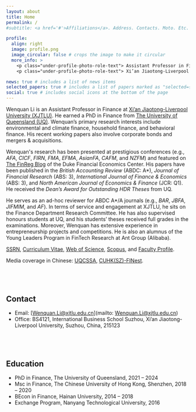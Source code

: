 ```yaml
---
layout: about
title: Home
permalink: /
#subtitle: <a href='#'>Affiliations</a>. Address. Contacts. Moto. Etc.

profile:
  align: right
  image: profile.png
  image_circular: false # crops the image to make it circular
  more_info: >
    <p class="under-profile-photo-role-text"> Assistant Professor in Finance </p>
    <p class="under-profile-photo-role-text"> Xi’an Jiaotong-Liverpool University </p>

news: true # includes a list of news items
selected_papers: true # includes a list of papers marked as "selected={true}"
social: true # includes social icons at the bottom of the page
---
```


Wenquan Li is an Assistant Professor in Finance at [Xi’an Jiaotong-Liverpool University (XJTLU)](https://www.xjtlu.edu.cn/en/study/departments/international-business-school-suzhou/departments/department-of-finance/learning-and-teaching/department-staff). He earned a PhD in Finance from [The University of Queensland (UQ)](https://www.uq.edu.au/). Wenquan’s primary research interests include environmental and climate finance, household finance, and behavioral finance. His recent working papers also involve corporate bonds and mergers & acquisitions.<br>


Wenquan's research has been presented at prestigious conferences (e.g., _AFA_, _CICF_, _FIRN_, _FMA_, _EFMA_, _AsianFA_, _CAFM_, and _NZFM_) and featured on [The FinReg Blog](https://sites.duke.edu/thefinregblog/2022/11/29/toxic-emissions-and-corporate-green-innovation/) of the Duke Financial Economics Center. His papers have been published in the _British Accounting Review_ (ABDC: A*), _Journal of Financial Research_ (ABS: 3), _International Journal of Finance & Economics_ (ABS: 3), and _North American Journal of Economics & Finance_ (JCR: Q1). He received the _Dean’s Award for Outstanding HDR Theses_ from UQ.<br>


He serves as an ad-hoc reviewer for ABDC A*/A journals (e.g., _BAR_, _JBFA_, _JIFMIM_, and _AF_). In terms of service and engagement at XJTLU, he sits on the Finance Department Research Committee. He has also supervised honours students at UQ, and his students’ theses received full grades in the examinations. Moreover, Wenquan has extensive experience in entrepreneurship projects and competitions. He is also an alumnus of the Young Leaders Program in FinTech Research at Ant Group (Alibaba).


[SSRN](https://papers.ssrn.com/sol3/cf_dev/AbsByAuth.cfm?per_id=5251302), [Curriculum Vitae](/assets/pdf/cv.pdf), [Web of Science](https://www.webofscience.com/wos/author/record/AAF-2543-2021), [Scopus](https://www.scopus.com/authid/detail.uri?authorId=57202590748), and [Faculty Profile](https://scholar.xjtlu.edu.cn/en/persons/WenquanLi).


Media coverage in Chinese: [UQCSSA](https://mp.weixin.qq.com/s/N9FgtTVlSq-Hy6ysdxyeQQ), [CUHK(SZ)-FINest](https://mp.weixin.qq.com/s/4oGp6IstjhhnlAGGlSPZrg).


## &nbsp;

## Contact

- Email: [Wenquan.Li@xjtlu.edu.cn](mailto: Wenquan.Li@xjtlu.edu.cn)<br>
- Office: BS4121, International Business School Suzhou, Xi’an Jiaotong-Liverpool University, Suzhou, China, 215123

## &nbsp;

## Education

- PhD in Finance, The University of Queensland, 2021 – 2024<br>
- Msc in Finance, The Chinese University of Hong Kong, Shenzhen, 2018 – 2020<br>
- BEcon in Finance, Hainan University, 2014 – 2018<br>
- Exchange Program, Nanyang Technological University, 2016<br>



&nbsp;
&nbsp;



